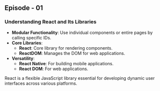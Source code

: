 ## Episode  - 01

### Understanding React and Its Libraries

- **Modular Functionality**: Use individual components or entire pages by calling specific IDs.
- **Core Libraries**:
  - **React**: Core library for rendering components.
  - **ReactDOM**: Manages the DOM for web applications.
- **Versatility**:
  - **React Native**: For building mobile applications.
  - **React DOM**: For web applications.

React is a flexible JavaScript library essential for developing dynamic user interfaces across various platforms.
